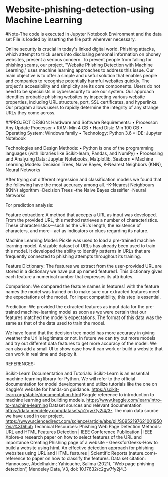 # Website-phishing-detection-using Machine Learning
#Note-The code is executed in Jupyter Notebook Environment and the data set File is loaded by inserting the file path wherever necessary.

Online security is crucial in today's linked digital world. Phishing attacks, which attempt to trick users into disclosing personal information on phoney websites, present a serious concern. To prevent people from falling for phishing scams, our project, "Website Phishing Detection with Machine Learning," uses machine learning approaches to address this issue.
Our main objective is to offer a simple and useful solution that enables people and companies to recognise potentially harmful websites quickly. The project's accessibility and simplicity are its core components. Users do not need to be specialists in cybersecurity to use our system. 
Our approach identifies probable phishing websites by inspecting various website properties, including URL structure, port, SSL certificates, and hyperlinks. Our program allows users to rapidly determine the integrity of any strange URLs they come across. 

##PROJECT DESIGN:
Hardware and Software Requirements:
•	     Processor: Any Update Processer
•	     RAM: Min 4 GB
•	    Hard Disk: Min 100 GB
•	     Operating System: Windows family
•	     Technology: Python 3.6
•	     IDE: Jupyter Notebook

Technologies and Design Methods:
•	Python is one of the programming languages (with libraries like Scikit-learn, Pandas, and NumPy)
•	Processing and Analyzing Data: Jupyter Notebooks, Matplotlib, Seaborn 
•	Machine Learning Models: Decision Trees, Naive Bayes, K-Nearest Neighbors (KNN), Neural Networks

After trying out different regression and classification models we found that the following have the most accuracy among all.
-K-Nearest Neighbours (KNN) algorithm
-Decision Trees
-the Naive Bayes classifier 
-Neural Networks 

For prediction analysis:

Feature extraction: A method that accepts a URL as input was developed. From the provided URL, this method retrieves a number of characteristics. These characteristics—such as the URL's length, the existence of characters, and more—act as indicators or clues regarding its nature.

Machine Learning Model: Pickle was used to load a pre-trained machine learning model. A sizable dataset of URLs has already been used to train this model. It developed the ability to identify patterns in URLs that are frequently connected to phishing attempts throughout its training.

Feature Dictionary: The features we extract from the user-provided URL are stored in a dictionary we have put up named features1. This dictionary gives each feature a numerical number that expresses its attributes.
 
Comparison: We compared the feature names in features1 with the feature names the model was trained on to make sure our extracted features meet the expectations of the model. For input compatibility, this step is essential.

Prediction: We provided the extracted features as input data for the pre-trained machine-learning model as soon as we were certain that our features matched the model's expectations. The format of this data was the same as that of the data used to train the model.

We have found that the decision tree model has more accuracy in giving weather the Url is legitimate or not.
In future we can try out more models and try out different data features to get more accuracy of the model. We can also add a small UI to show case how it can work or build a website that can work in real time and deploy it.


REFERENCES:

Scikit-Learn Documentation and Tutorials: Scikit-Learn is an essential machine-learning library for Python. We will refer to the official documentation for model development and utilize tutorials like the one on Kaggle's website for hands-on guidance.
https://scikit-learn.org/stable/documentation.html
Kaggle reference to introduction to machine learning and building models.
https://www.kaggle.com/learn/intro-to-machine-learning
Dataset sources and relevant documentation
https://data.mendeley.com/datasets/c2gw7fy2j4/3- The main data source we have used in our project.
https://www.sciencedirect.com/science/article/abs/pii/S0952197621001950?via%3Dihub
Technical Resources:
Phishing Web Page Detection Methods: URL and HTML Features Detection | IEEE Conference Publication | IEEE Xplore-a research paper on how to select features of the URL and importance
Creating Phishing page of a website - GeeksforGeeks-How to build a website using html.
An effective detection approach for phishing websites using URL and HTML features | Scientific Reports (nature.com)-reference to paper on how to classify the features.
Data set citation:
Hannousse, Abdelhakim; Yahiouche, Salima (2021), “Web page phishing detection”, Mendeley Data, V3, doi: 10.17632/c2gw7fy2j4.3
